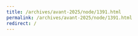 ```yaml
---
title: /archives/avant-2025/node/1391.html
permalink: /archives/avant-2025/node/1391.html
redirect: /
---
```

